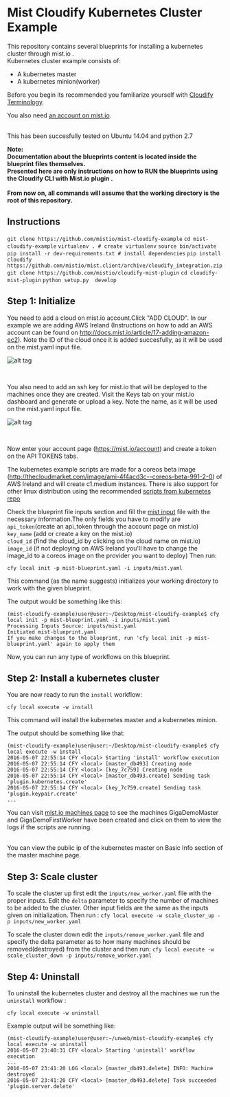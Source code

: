 # Mist Cloudify Kubernetes Cluster Example


This repository contains several blueprints for installing a kubernetes cluster through mist.io .<br>
Kubernetes cluster example consists of:

- A kubernetes master
- A kubernetes minion(worker)

Before you begin its recommended you familiarize yourself with
[Cloudify Terminology](http://getcloudify.org/guide/3.1/reference-terminology.html).

You also need [an account on mist.io](https://mist.io/).

<br> This has been succesfully tested on Ubuntu 14.04 and python 2.7

**Note: <br>Documentation about the blueprints content is located inside the blueprint files themselves.
<br>Presented here are only instructions on how to RUN the blueprints using the Cloudify CLI with Mist.io plugin .**
<br><br>
**From now on, all commands will assume that the working directory is the root of this repository.**
## Instructions
`git clone https://github.com/mistio/mist-cloudify-example`
`cd mist-cloudify-example`
`virtualenv . # create virtualenv`
`source bin/activate`
`pip install -r dev-requirements.txt # install dependencies`
`pip install cloudify https://github.com/mistio/mist.client/archive/cloudify_integration.zip`
`git clone https://github.com/mistio/cloudify-mist-plugin`
`cd cloudify-mist-plugin`
`python setup.py  develop`


## Step 1: Initialize


You need to add a cloud on mist.io account.Click "ADD CLOUD". In our example we are adding AWS Ireland (Instructions on how to add an AWS account can be found on http://docs.mist.io/article/17-adding-amazon-ec2). Note the ID of the cloud once it is added succesfully, as it will be used on the mist.yaml input file.

![alt tag](relative/images/id.png)

<br>

You also need to add an ssh key for mist.io that will be deployed to the machines once they are created. Visit the Keys tab on your mist.io dashboard and generate or upload a key. Note the name, as it will be used on the mist.yaml input file.

![alt tag](relative/images/cf.png)

<br>

Now enter your account page (https://mist.io/account) and create a token on the API TOKENS tabs.


The kubernetes example scripts are made for a coreos beta image (http://thecloudmarket.com/image/ami-4f4acd3c--coreos-beta-991-2-0) of AWS Ireland and will create c1.medium instances.
There is also support for other linux distribution using the recommended [scripts from kubernetes repo](https://github.com/kubernetes/kubernetes/tree/master/docs/getting-started-guides/docker-multinode)

Check the blueprint file inputs section and fill
the [mist input](inputs/mist.yaml) file with the necessary information.The only fields you have to modify are
<br> `api_token`(create an api_token through the account page on mist.io)
<br> `key_name` (add or create a key on the mist.io)
<br> `cloud_id` (find the cloud_id by clicking on the cloud name on mist.io)
<br> `image_id` (if not deploying on AWS Ireland you'll have to change the image_id to a coreos image on the provider you want to deploy)
Then run:

`cfy local init -p mist-blueprint.yaml -i inputs/mist.yaml` <br>

This command (as the name suggests) initializes your working directory to work with the given blueprint.

The output would be something like this:

```
(mist-cloudify-example)user@user:~/Desktop/mist-cloudify-example$ cfy local init -p mist-blueprint.yaml -i inputs/mist.yaml
Processing Inputs Source: inputs/mist.yaml
Initiated mist-blueprint.yaml
If you make changes to the blueprint, run 'cfy local init -p mist-blueprint.yaml' again to apply them
```
Now, you can run any type of workflows on this blueprint. <br>

## Step 2: Install a kubernetes cluster

You are now ready to run the `install` workflow: <br>

`cfy local execute -w install`

This command will install the kubernetes master and a kubernetes minion.

The output should be something like that: <br>

```
(mist-cloudify-example)user@user:~/Desktop/mist-cloudify-example$ cfy local execute -w install
2016-05-07 22:55:14 CFY <local> Starting 'install' workflow execution
2016-05-07 22:55:14 CFY <local> [master_db493] Creating node
2016-05-07 22:55:14 CFY <local> [key_7c759] Creating node
2016-05-07 22:55:14 CFY <local> [master_db493.create] Sending task 'plugin.kubernetes.create'
2016-05-07 22:55:14 CFY <local> [key_7c759.create] Sending task 'plugin.keypair.create'
...
```

You can visit [mist.io machines page](https://mist.io/#/machines) to see the machines GigaDemoMaster and GigaDemoFirstWorker have been created and click on them to view the logs if the scripts are running.

<br>
You can view the public ip of the kubernetes master on Basic Info  section of the master machine page.

## Step 3: Scale cluster
To scale the cluster up  first edit the `inputs/new_worker.yaml` file with the proper inputs. Edit the `delta` parameter to specify the number of machines to be added to the cluster. Other input fields are the same as the inputs given on initialization. Then run :
`cfy local execute -w scale_cluster_up -p inputs/new_worker.yaml `

To scale the cluster down edit the `inputs/remove_worker.yaml` file and specify the delta parameter as to how many machines should be removed(destroyed) from the cluster and then run:
`cfy local execute -w scale_cluster_down -p inputs/remove_worker.yaml `

## Step 4: Uninstall

To uninstall the kubernetes cluster and destroy all the machines we run the `uninstall` workflow : <br>

`cfy local execute -w uninstall`

Example output will be something like:

```
(mist-cloudify-example)user@user:~/unweb/mist-cloudify-example$ cfy local execute -w uninstall
2016-05-07 23:40:31 CFY <local> Starting 'uninstall' workflow execution
...
2016-05-07 23:41:20 LOG <local> [master_db493.delete] INFO: Machine destroyed
2016-05-07 23:41:20 CFY <local> [master_db493.delete] Task succeeded 'plugin.server.delete'
```
